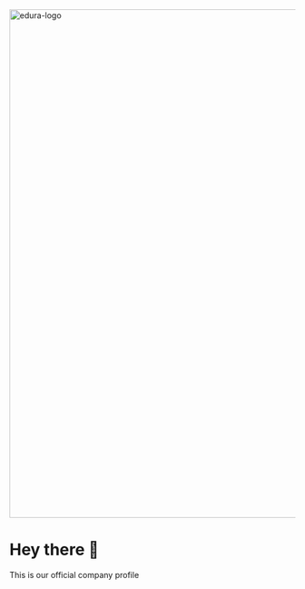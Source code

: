 <img width="895" alt="edura-logo" src="https://user-images.githubusercontent.com/33707645/229292203-017a6a55-f402-4bdb-8461-0836b1db801c.png">

# Hey there 👋
This is our official company profile
